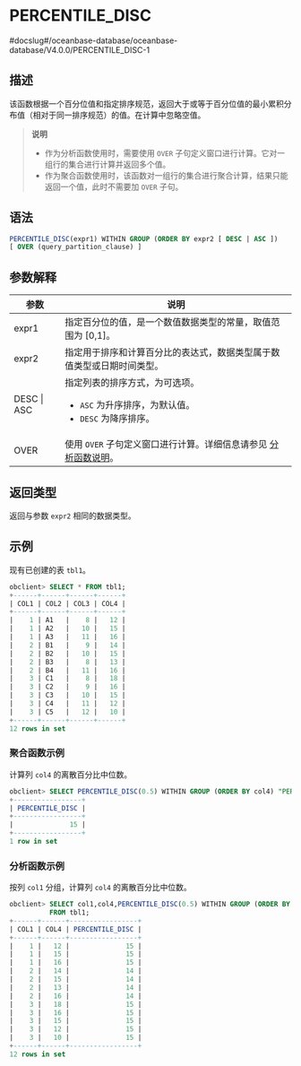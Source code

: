 PERCENTILE_DISC 
====================================
#docslug#/oceanbase-database/oceanbase-database/V4.0.0/PERCENTILE_DISC-1


描述 
-----------------------

该函数根据一个百分位值和指定排序规范，返回大于或等于百分位值的最小累积分布值（相对于同一排序规范）的值。在计算中忽略空值。
>**说明**
>
>* 作为分析函数使用时，需要使用 `OVER` 子句定义窗口进行计算。它对一组行的集合进行计算并返回多个值。
>* 作为聚合函数使用时，该函数对一组行的集合进行聚合计算，结果只能返回一个值，此时不需要加 `OVER` 子句。

  




语法 
-----------------------

```sql
PERCENTILE_DISC(expr1) WITHIN GROUP (ORDER BY expr2 [ DESC | ASC ])
[ OVER (query_partition_clause) ]
```



参数解释 
-------------------------




|     参数      |                                                                             说明                                                                              |
|-------------|-------------------------------------------------------------------------------------------------------------------------------------------------------------|
| expr1       | 指定百分位的值，是一个数值数据类型的常量，取值范围为 \[0,1\]。                                                                                                                         |
| expr2       | 指定用于排序和计算百分比的表达式，数据类型属于数值类型或日期时间类型。                                                                                                                         |
| DESC \| ASC | 指定列表的排序方式，为可选项。 <ul><li> `ASC` 为升序排序，为默认值。   </li><li> `DESC` 为降序排序。</li></ul>    |
| OVER        | 使用 `OVER` 子句定义窗口进行计算。详细信息请参见 [分析函数说明](../4.analysis-functions-2/1.window-function-description.md)。                                                                     |



返回类型 
-------------------------

返回与参数 `expr2` 相同的数据类型。

示例 
-----------------------

现有已创建的表 `tbl1`。

```sql
obclient> SELECT * FROM tbl1;
+------+------+------+------+
| COL1 | COL2 | COL3 | COL4 |
+------+------+------+------+
|    1 | A1   |    8 |   12 |
|    1 | A2   |   10 |   15 |
|    1 | A3   |   11 |   16 |
|    2 | B1   |    9 |   14 |
|    2 | B2   |   10 |   15 |
|    2 | B3   |    8 |   13 |
|    2 | B4   |   11 |   16 |
|    3 | C1   |    8 |   18 |
|    3 | C2   |    9 |   16 |
|    3 | C3   |   10 |   15 |
|    3 | C4   |   11 |   12 |
|    3 | C5   |   12 |   10 |
+------+------+------+------+
12 rows in set
```



### 聚合函数示例 

计算列 `col4` 的离散百分比中位数。

```sql
obclient> SELECT PERCENTILE_DISC(0.5) WITHIN GROUP (ORDER BY col4) "PERCENTILE_DISC" FROM tbl1;
+-----------------+
| PERCENTILE_DISC |
+-----------------+
|              15 |
+-----------------+
1 row in set
```



### 分析函数示例 

按列 `col1` 分组，计算列 `col4` 的离散百分比中位数。

```sql
obclient> SELECT col1,col4,PERCENTILE_DISC(0.5) WITHIN GROUP (ORDER BY col4) OVER(PARTITION BY col1) "PERCENTILE_DISC"
          FROM tbl1;
+------+------+-----------------+
| COL1 | COL4 | PERCENTILE_DISC |
+------+------+-----------------+
|    1 |   12 |              15 |
|    1 |   15 |              15 |
|    1 |   16 |              15 |
|    2 |   14 |              14 |
|    2 |   15 |              14 |
|    2 |   13 |              14 |
|    2 |   16 |              14 |
|    3 |   18 |              15 |
|    3 |   16 |              15 |
|    3 |   15 |              15 |
|    3 |   12 |              15 |
|    3 |   10 |              15 |
+------+------+-----------------+
12 rows in set
```


